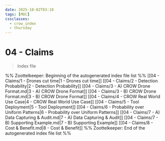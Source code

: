 ```yaml
---
date: 2025-10-02T03:10
tags: [MOC]
cssclasses:
  - crow_index
  - thursday
---
```




# 04 - Claims

> Index file 



%% Zoottelkeeper: Beginning of the autogenerated index file list  %%
 [[04 - Claims/1 - Drones cut time|1 - Drones cut time]]
 [[04 - Claims/2 - Detection Probability|2 - Detection Probability]]
 [[04 - Claims/3 - A) CROW Drone Format.md|3 - A) CROW Drone Format]]
 [[04 - Claims/3 - B) CROW Drone Format.md|3 - B) CROW Drone Format]]
 [[04 - Claims/4 - CROW Real World Use Case|4 - CROW Real World Use Case]]
 [[04 - Claims/5 - Tool Deployment|5 - Tool Deployment]]
 [[04 - Claims/6 - Probability over Uniform Patterns|6 - Probability over Uniform Patterns]]
 [[04 - Claims/7 - A) Data Capturing & Audit.md|7 - A) Data Capturing & Audit]]
 [[04 - Claims/7 - B) Supporting Example.md|7 - B) Supporting Example]]
 [[04 - Claims/8 - Cost & Benefit.md|8 - Cost & Benefit]]
%% Zoottelkeeper: End of the autogenerated index file list  %%



